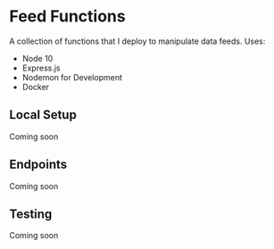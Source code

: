 # Feed Functions

A collection of functions that I deploy to manipulate data feeds. Uses:

- Node 10
- Express.js
- Nodemon for Development
- Docker

## Local Setup

Coming soon

## Endpoints

Coming soon

## Testing 

Coming soon

